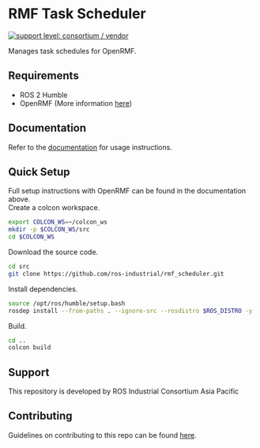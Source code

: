 # RMF Task Scheduler

[![support level: consortium / vendor](https://img.shields.io/badge/support%20level-consortium-brightgreen.svg)](http://rosindustrial.org/news/2016/10/7/better-supporting-a-growing-ros-industrial-software-platform)

Manages task schedules for OpenRMF.

## Requirements

* ROS 2 Humble
* OpenRMF (More information [here](https://github.com/open-rmf/rmf))

## Documentation

Refer to the [documentation](https://rmf-scheduler.readthedocs.io/) for usage instructions.

## Quick Setup

Full setup instructions with OpenRMF can be found in the documentation above.  
Create a colcon workspace.

```bash
export COLCON_WS=~/colcon_ws
mkdir -p $COLCON_WS/src
cd $COLCON_WS
```

Download the source code.

```bash
cd src
git clone https://github.com/ros-industrial/rmf_scheduler.git
```

Install dependencies.
```bash
source /opt/ros/humble/setup.bash
rosdep install --from-paths . --ignore-src --rosdistro $ROS_DISTRO -y
```

Build.
```bash
cd ..
colcon build
```

## Support

This repository is developed by ROS Industrial Consortium Asia Pacific

## Contributing
Guidelines on contributing to this repo can be found [here](CONTRIBUTING.md).
